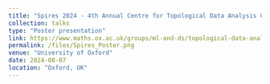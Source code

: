 ```yaml
---
title: "Spires 2024 - 4th Annual Centre for Topological Data Analysis Conference"
collection: talks
type: "Poster presentation"
link: https://www.maths.ox.ac.uk/groups/ml-and-ds/topological-data-analysis/spires-2024
permalink: /files/Spires_Poster.png
venue: "University of Oxford"
date: 2024-08-07
location: "Oxford, UK"
---
```

